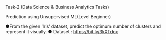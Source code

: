Task-2 (Data Science & Business Analytics Tasks)

Prediction using Unsupervised ML(Level Beginner)

●From the given ‘Iris’ dataset, predict the optimum number of clusters and represent it visually.
● Dataset : https://bit.ly/3kXTdox
